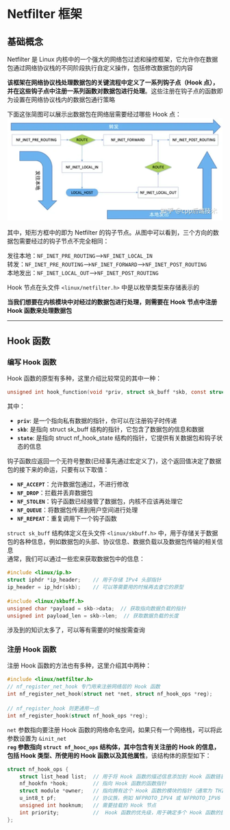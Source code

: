 # Netfilter 框架
## 基础概念
Netfilter 是 Linux 内核中的一个强大的网络包过滤和操控框架，它允许你在数据包通过网络协议栈的不同阶段执行自定义操作，包括修改数据包的内容  

**该框架在网络协议栈处理数据包的关键流程中定义了一系列钩子点（Hook 点），并在这些钩子点中注册一系列函数对数据包进行处理**。这些注册在钩子点的函数即为设置在网络协议栈内的数据包通行策略  

下面这张简图可以展示出数据包在网络层需要经过哪些 Hook 点：  
![网络层Hook点](../img/NetworkLayerNetfilterHook.webp)  

其中，矩形方框中的即为 Netfilter 的钩子节点。从图中可以看到，三个方向的数据包需要经过的钩子节点不完全相同： 

发往本地：`NF_INET_PRE_ROUTING`-->`NF_INET_LOCAL_IN`  
转发：`NF_INET_PRE_ROUTING`-->`NF_INET_FORWARD`-->`NF_INET_POST_ROUTING`  
本地发出：`NF_INET_LOCAL_OUT`-->`NF_INET_POST_ROUTING`  

Hook 节点在头文件 `<linux/netfilter.h>` 中是以枚举类型来存储表示的  

**当我们想要在内核模块中对经过的数据包进行处理，则需要在 Hook 节点中注册 Hook 函数来处理数据包**  

----------------------------------
## Hook 函数
### 编写 Hook 函数
Hook 函数的原型有多种，这里介绍比较常见的其中一种：  
``` C
unsigned int hook_function(void *priv, struct sk_buff *skb, const struct nf_hook_state *state);
```

其中：  
* **`priv`**: 是一个指向私有数据的指针，你可以在注册钩子时传递  
* **`skb`**: 是指向 struct sk_buff 结构的指针，它包含了数据包的信息和数据  
* **`state`**: 是指向 struct nf_hook_state 结构的指针，它提供有关数据包和钩子状态的信息  

钩子函数应返回一个无符号整数(已经事先通过宏定义了)，这个返回值决定了数据包的接下来的命运，只要有以下取值：  
* **`NF_ACCEPT`**：允许数据包通过，不进行修改  
* **`NF_DROP`**：拦截并丢弃数据包  
* **`NF_STOLEN`**：钩子函数已经接管了数据包，内核不应该再处理它  
* **`NF_QUEUE`**：将数据包传递到用户空间进行处理  
* **`NF_REPEAT`**：重复调用下一个钩子函数  

`struct sk_buff` 结构体定义在头文件 `<linux/skbuff.h>` 中，用于存储关于数据包的各种信息，例如数据包的头部、协议信息、数据负载以及数据包传输的相关信息  
通常，我们可以通过一些宏来获取数据包中的信息：  
``` C
#include <linux/ip.h>
struct iphdr *ip_header;    // 用于存储 IPv4 头部指针
ip_header = ip_hdr(skb);    // 可以等需要用的时候再去查它的原型

#include <linux/skbuff.h>
unsigned char *payload = skb->data;  // 获取指向数据负载的指针
unsigned int payload_len = skb->len;  // 获取数据负载的长度
```

涉及到的知识太多了，可以等有需要的时候按需查询  

### 注册 Hook 函数
注册 Hook 函数的方法也有多种，这里介绍其中两种：  
``` C
#include <linux/netfilter.h>
// nf_register_net_hook 专门用来注册网络层的 Hook 函数
int nf_register_net_hook(struct net *net, struct nf_hook_ops *reg);

// nf_register_hook 则更通用一点
int nf_register_hook(struct nf_hook_ops *reg);
```

`net` 参数指向要注册 Hook 函数的网络命名空间，如果只有一个网络栈，可以将此参数设置为 `&init_net`  
**`reg` 参数指向 `struct nf_hooc_ops` 结构体，其中包含有关注册的 Hook 的信息，包括 Hook 类型、所使用的 Hook 函数以及其他属性**，该结构体的原型如下：    
``` C
struct nf_hook_ops {
    struct list_head list;  // 用于将 Hook 函数的描述信息添加到 Hook 函数链表中，没明白有啥用，可以不定义
    nf_hookfn *hook;        // 指向 Hook 函数的函数指针
    struct module *owner;   // 指向拥有这个 Hook 函数的模块的指针（通常为 THIS_MODULE）
    u_int8_t pf;            // 协议族，例如 NFPROTO_IPV4 或 NFPROTO_IPV6
    unsigned int hooknum;   // 需要挂载的 Hook 节点
    int priority;           //  Hook 函数的优先级，用于确定多个 Hook 函数的执行顺序
};
```
